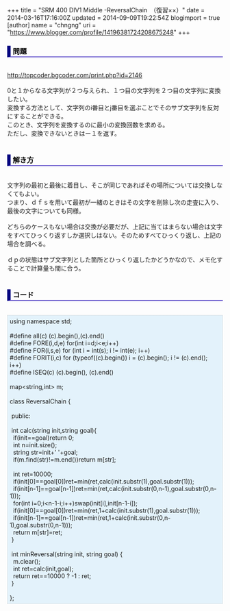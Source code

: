 +++
title = "SRM 400 DIV1 Middle -ReversalChain　（復習××）"
date = 2014-03-16T17:16:00Z
updated = 2014-09-09T19:22:54Z
blogimport = true 
[author]
	name = "chngng"
	uri = "https://www.blogger.com/profile/14196381724208675248"
+++

<div dir="ltr" style="text-align: left;" trbidi="on"><h3 style="border-bottom: 2px solid slateblue; border-left: 8px solid navy; color: black; padding: 0px 0px 1px 5px;">問題 </h3><br /><a href="http://topcoder.bgcoder.com/print.php?id=2146" target="_blank">http://topcoder.bgcoder.com/print.php?id=2146</a><br /><br />0と１からなる文字列が２つ与えられ、１つ目の文字列を２つ目の文字列に変換したい。<br />変換する方法として、文字列のi番目とj番目を選ぶことでそのサブ文字列を反対にすることができる。<br />このとき、文字列を変換するのに最小の変換回数を求める。<br />ただし、変換できないときはー１を返す。<br /><br /><h3 style="border-bottom: 2px solid slateblue; border-left: 8px solid navy; color: black; padding: 0px 0px 1px 5px;">解き方 </h3><br />文字列の最初と最後に着目し、そこが同じであればその場所については交換しなくてもよい。<br />つまり、ｄｆｓを用いて最初が一緒のときはその文字を削除し次の走査に入り、<br />最後の文字についても同様。<br /><br />どちらのケースもない場合は交換が必要だが、上記に当てはまらない場合は文字をすべてひっくり返すしか選択しはない。そのためすべてひっくり返し、上記の場合を調べる。<br /><br />ｄｐの状態はサブ文字列とした箇所とひっくり返したかどうかなので、メモ化することで計算量も間に合う。<br /><br /><h3 style="border-bottom: 2px solid slateblue; border-left: 8px solid navy; color: black; padding: 0px 0px 1px 5px;">コード </h3><br /><div style="background-color: #e3f2fb; border: 1px dotted #CCCCCC; padding: 5px;">using namespace std;<br /><br />#define all(c) (c).begin(),(c).end()<br />#define FORE(i,d,e) for(int i=d;i&lt;e;i++)<br />#define FOR(i,s,e) for (int i = int(s); i != int(e); i++)<br />#define FORIT(i,c) for (typeof((c).begin()) i = (c).begin(); i != (c).end(); i++)<br />#define ISEQ(c) (c).begin(), (c).end()<br /><br />map&lt;string,int&gt; m;<br /><br />class ReversalChain {<br /><br /><span class="Apple-tab-span" style="white-space: pre;"> </span>public:<br /><br /><span class="Apple-tab-span" style="white-space: pre;"> </span>int calc(string init,string goal){<br /><span class="Apple-tab-span" style="white-space: pre;">  </span>if(init==goal)return 0;<br /><span class="Apple-tab-span" style="white-space: pre;">  </span>int n=init.size();<br /><span class="Apple-tab-span" style="white-space: pre;">  </span>string str=init+' '+goal;<br /><span class="Apple-tab-span" style="white-space: pre;">  </span>if(m.find(str)!=m.end())return m[str];<br /><br /><span class="Apple-tab-span" style="white-space: pre;">  </span>int ret=10000;<br /><span class="Apple-tab-span" style="white-space: pre;">  </span>if(init[0]==goal[0])ret=min(ret,calc(init.substr(1),goal.substr(1)));<br /><span class="Apple-tab-span" style="white-space: pre;">  </span>if(init[n-1]==goal[n-1])ret=min(ret,calc(init.substr(0,n-1),goal.substr(0,n-1)));<br /><span class="Apple-tab-span" style="white-space: pre;">  </span>for(int i=0;i&lt;n-1-i;i++)swap(init[i],init[n-1-i]);<br /><span class="Apple-tab-span" style="white-space: pre;">  </span>if(init[0]==goal[0])ret=min(ret,1+calc(init.substr(1),goal.substr(1)));<br /><span class="Apple-tab-span" style="white-space: pre;">  </span>if(init[n-1]==goal[n-1])ret=min(ret,1+calc(init.substr(0,n-1),goal.substr(0,n-1)));<br /><span class="Apple-tab-span" style="white-space: pre;">  </span>return m[str]=ret;<br /><span class="Apple-tab-span" style="white-space: pre;"> </span>}<br /><br /><span class="Apple-tab-span" style="white-space: pre;"> </span>int minReversal(string init, string goal) {<br /><span class="Apple-tab-span" style="white-space: pre;">  </span>m.clear();<br /><span class="Apple-tab-span" style="white-space: pre;">  </span>int ret=calc(init,goal);<br /><span class="Apple-tab-span" style="white-space: pre;">  </span>return ret==10000 ? -1 : ret;<br /><span class="Apple-tab-span" style="white-space: pre;"> </span>}<br /><br />};</div></div>

